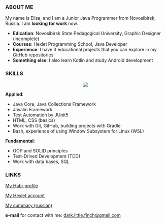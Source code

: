### ABOUT ME

My name is Elisa, and I am a Junior Java Programmer from Novosibirsk, Russia. I am **looking for work** now.

* **Edication**: Novosibirsk State Pedagogical University, Graphic Designer (incomplete)
* **Courses**: Hexlet Programming School, Java Developer
* **Experience**: I have 3 educational projects that you can explore in my GitHub repositories
* **Something else**: I also learn Kotlin and study Android development

### SKILLS

<p align="center">
  <a href="https://skillicons.dev">
    <img src="https://skillicons.dev/icons?i=java,idea,gradle,git,github,postgres,bash,html,css" />
  </a>
</p>

**Applied**:
* Java Core, Java Collections Framework
* Javalin Framework
* Test Automation by JUnit5
* HTML, CSS (basics)
* Work with Git, GitHub, building projects with Gradle
* Bash, experience of using Window Subsystem for Linux (WSL)

**Fundamental**:
* OOP and SOLID principles
* Test-Drived Development (TDD)
* Work with data bases, SQL

### LINKS
[My Habr profile](https://career.habr.com/darklittlefinch)

[My Hexlet account](https://ru.hexlet.io/u/darklittlefinch)

[My summary (russian)](https://cv.hexlet.io/ru/resumes/2925)

**e-mail** for contact with me: dark.little.finch@gmail.com

<!--
**darklittlefinch/darklittlefinch** is a ✨ _special_ ✨ repository because its `README.md` (this file) appears on your GitHub profile.

Here are some ideas to get you started:

- 🔭 I’m currently working on ...
- 🌱 I’m currently learning ...
- 👯 I’m looking to collaborate on ...
- 🤔 I’m looking for help with ...
- 💬 Ask me about ...
- 📫 How to reach me: ...
- 😄 Pronouns: ...
- ⚡ Fun fact: ...
-->

